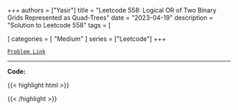 
+++
authors = ["Yasir"]
title = "Leetcode 558: Logical OR of Two Binary Grids Represented as Quad-Trees"
date = "2023-04-19"
description = "Solution to Leetcode 558"
tags = [
    
]
categories = [
    "Medium"
]
series = ["Leetcode"]
+++



[`Problem Link`](https://leetcode.com/problems/logical-or-of-two-binary-grids-represented-as-quad-trees/description/)

---

**Code:**

{{< highlight html >}}

{{< /highlight >}}

